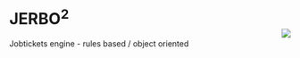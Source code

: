 JERBO<sup>2</sup><div ><img src="https://www.hscripts.com/freeimages/icons/wild-animals/jerboa/jerboa1.gif" style="float: right; display: inline-block;"/>
=====

Jobtickets engine - rules based / object oriented
